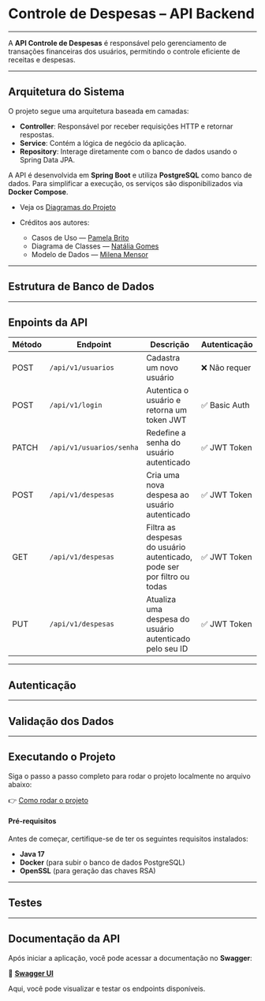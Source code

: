 # Controle de Despesas – API Backend

---

A **API Controle de Despesas** é responsável pelo gerenciamento de transações financeiras dos usuários, permitindo o controle eficiente de receitas e despesas.

---

## Arquitetura do Sistema

O projeto segue uma arquitetura baseada em camadas:

- **Controller**: Responsável por receber requisições HTTP e retornar respostas.
- **Service**: Contém a lógica de negócio da aplicação.
- **Repository**: Interage diretamente com o banco de dados usando o Spring Data JPA.

A API é desenvolvida em **Spring Boot** e utiliza **PostgreSQL** como banco de dados. Para simplificar a execução, os serviços são disponibilizados via **Docker Compose**.

- Veja os [Diagramas do Projeto](./docs/diagramas.md)

- Créditos aos autores:
  - Casos de Uso — [Pamela Brito](https://github.com/pamelabrito)
  - Diagrama de Classes — [Natália Gomes](https://github.com/nataliatsi)
  - Modelo de Dados — [Milena Mensor](https://github.com/MilenaMensor)

---

## Estrutura de Banco de Dados

---

## Enpoints da API

| Método | Endpoint                    | Descrição                                             | Autenticação     |
|--------|-----------------------------|-------------------------------------------------------|------------------|
| POST   | `/api/v1/usuarios`          | Cadastra um novo usuário                             | ❌ Não requer     |
| POST   | `/api/v1/login`             | Autentica o usuário e retorna um token JWT           | ✅ Basic Auth     |
| PATCH  | `/api/v1/usuarios/senha`    | Redefine a senha do usuário autenticado              | ✅ JWT Token      |
| POST   | `/api/v1/despesas`          | Cria uma nova despesa ao usuário autenticado         | ✅ JWT Token      |
| GET    | `/api/v1/despesas`          | Filtra as despesas do usuário autenticado, pode ser por filtro ou todas   | ✅ JWT Token      |
| PUT    | `/api/v1/despesas`          | Atualiza uma despesa do usuário autenticado pelo seu ID                   | ✅ JWT Token      |


---

## Autenticação

---

## Validação dos Dados

---

## Executando o Projeto

Siga o passo a passo completo para rodar o projeto localmente no arquivo abaixo:

👉 [Como rodar o projeto](./docs/executar-projeto.md)

#### Pré-requisitos

Antes de começar, certifique-se de ter os seguintes requisitos instalados:

- **Java 17**
- **Docker** (para subir o banco de dados PostgreSQL)
- **OpenSSL** (para geração das chaves RSA)

---

## Testes

---

## Documentação da API

Após iniciar a aplicação, você pode acessar a documentação no **Swagger**:

🔗 **[Swagger UI](http://localhost:8080/swagger-ui/index.html)**

Aqui, você pode visualizar e testar os endpoints disponíveis.
